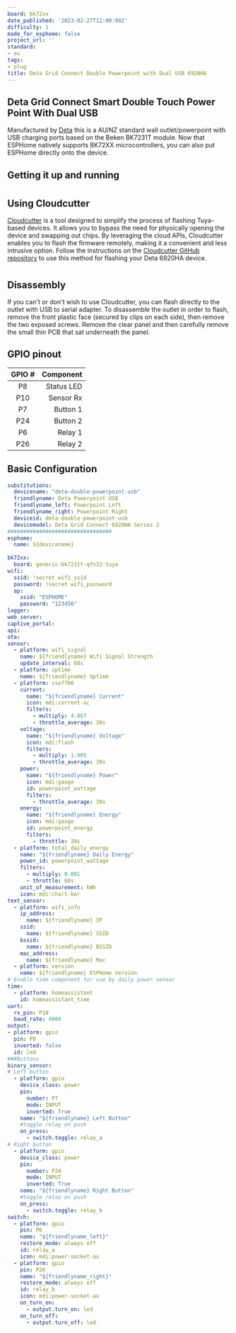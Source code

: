 ```yaml
---
board: bk72xx
date_published: '2023-02-27T12:00:00Z'
difficulty: 1
made_for_esphome: false
project_url: ''
standard:
- au
tags:
- plug
title: Deta Grid Connect Double Powerpoint with Dual USB 6920HA
---
```


## Deta Grid Connect Smart Double Touch Power Point With Dual USB

Manufactured by [Deta](https://detaelectrical.com.au/product/deta-grid-connect-smart-double-touch-power-point-with-dual-usb/)
this is a AU/NZ standard wall outlet/powerpoint with USB charging ports based on the Beken BK7231T module. Now that ESPHome natively supports BK72XX microcontrollers, you can also put ESPHome directly onto the device.

## Getting it up and running

#

## Using Cloudcutter

[Cloudcutter](https://github.com/tuya-cloudcutter/tuya-cloudcutter) is a tool designed to simplify the process of flashing Tuya-based devices. It allows you to bypass the need for physically opening the device and swapping out chips. By leveraging the cloud APIs, Cloudcutter enables you to flash the firmware remotely, making it a convenient and less intrusive option. Follow the instructions on the [Cloudcutter GitHub repository](https://github.com/tuya-cloudcutter/tuya-cloudcutter) to use this method for flashing your Deta 6920HA device.
#

## Disassembly

If you can't or don't wish to use Cloudcutter, you can flash directly to the outlet with USB to serial adapter.
To disassemble the outlet in order to flash, remove the front plastic face (secured by clips on each side),
then remove the two exposed screws. Remove the clear panel and then carefully remove the small thin PCB
that sat underneath the panel.

## GPIO pinout

| GPIO # |   Component   |
|:------:|--------------:|
| P8     |    Status LED |
| P10    |     Sensor Rx |
| P7     |      Button 1 |
| P24    |      Button 2 |
| P6     |       Relay 1 |
| P26    |       Relay 2 |

## Basic Configuration

```yaml
substitutions:
  devicename: "deta-double-powerpoint-usb"
  friendlyname: Deta Powerpoint USB
  friendlyname_left: Powerpoint Left
  friendlyname_right: Powerpoint Right
  deviceid: deta-double-powerpoint-usb
  devicemodel: Deta Grid Connect 6920HA Series 2
#################################
esphome:
  name: ${devicename}
  
bk72xx:
  board: generic-bk7231t-qfn32-tuya
wifi:
  ssid: !secret wifi_ssid
  password: !secret wifi_password
  ap:
    ssid: "ESPHOME"
    password: "123456"
logger:
web_server:
captive_portal:
api:
ota:
sensor:
  - platform: wifi_signal
    name: ${friendlyname} Wifi Signal Strength
    update_interval: 60s
  - platform: uptime
    name: ${friendlyname} Uptime
  - platform: cse7766
    current:
      name: "${friendlyname} Current"
      icon: mdi:current-ac
      filters:
        - multiply: 4.867
        - throttle_average: 30s
    voltage:
      name: "${friendlyname} Voltage"
      icon: mdi:flash
      filters:
        - multiply: 1.905
        - throttle_average: 30s
    power:
      name: "${friendlyname} Power"
      icon: mdi:gauge
      id: powerpoint_wattage
      filters:
        - throttle_average: 30s
    energy:
      name: "${friendlyname} Energy"
      icon: mdi:gauge
      id: powerpoint_energy
      filters:
        - throttle: 30s
  - platform: total_daily_energy
    name: "${friendlyname} Daily Energy"
    power_id: powerpoint_wattage
    filters:
      - multiply: 0.001
      - throttle: 60s
    unit_of_measurement: kWh
    icon: mdi:chart-bar
text_sensor:
  - platform: wifi_info
    ip_address:
      name: ${friendlyname} IP
    ssid:
      name: ${friendlyname} SSID
    bssid:
      name: ${friendlyname} BSSID
    mac_address:
      name: ${friendlyname} Mac
  - platform: version
    name: ${friendlyname} ESPHome Version
# Enable time component for use by daily power sensor
time:
  - platform: homeassistant
    id: homeassistant_time
uart:
  rx_pin: P10
  baud_rate: 4800
output:
- platform: gpio
  pin: P8
  inverted: false
  id: led
###Buttons
binary_sensor:
# Left button
  - platform: gpio
    device_class: power
    pin:
      number: P7
      mode: INPUT
      inverted: True
    name: "${friendlyname} Left Button"
    #toggle relay on push
    on_press:
      - switch.toggle: relay_a
# Right button
  - platform: gpio
    device_class: power
    pin:
      number: P24
      mode: INPUT
      inverted: True
    name: "${friendlyname} Right Button"
    #toggle relay on push
    on_press:
      - switch.toggle: relay_b
switch:
  - platform: gpio
    pin: P6
    name: "${friendlyname_left}"
    restore_mode: always off
    id: relay_a
    icon: mdi:power-socket-au
  - platform: gpio
    pin: P26
    name: "${friendlyname_right}"
    restore_mode: always off
    id: relay_b
    icon: mdi:power-socket-au
    on_turn_on:
      - output.turn_on: led
    on_turn_off:
      - output.turn_off: led
```
